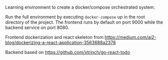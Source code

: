 Learning environment to create a docker/compose orchestrated system.

Run the full environment by executing `docker-compose` up in the root directory of the project. The frontend runs by default on port 9000 while the backend service on port 8080.

Frontend dockerization and react skeleton from https://medium.com/ai2-blog/dockerizing-a-react-application-3563688a2378

Backend based on https://github.com/xtrinch/go-react-todo